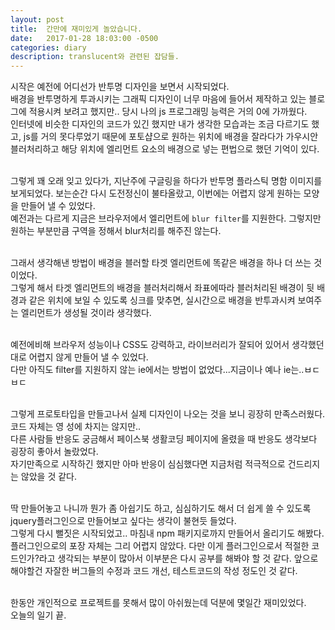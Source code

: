 ```yaml
---
layout: post
title:  간만에 재미있게 놀았습니다. 
date:   2017-01-28 18:03:00 -0500
categories: diary
description: translucent와 관련된 잡담들.
---
```


시작은 예전에 어디선가 반투명 디자인을 보면서 시작되었다.<br>
배경을 반투명하게 투과시키는 그래픽 디자인이 너무 마음에 들어서 제작하고 있는 블로그에 적용시켜 보려고 했지만.. 당시 나의 js 프로그래밍 능력은 거의 0에 가까웠다.<br>
인터넷에 비슷한 디자인의 코드가 있긴 했지만 내가 생각한 모습과는 조금 다르기도 했고, js를 거의 못다루었기 때문에 포토샵으로 원하는 위치에 배경을 잘라다가 가우시안 블러처리하고 해당 위치에 엘리먼트 요소의 배경으로 넣는 편법으로 했던 기억이 있다.
<br><br>

그렇게 꽤 오래 잊고 있다가, 지난주에 구글링을 하다가 반투명 플라스틱 명함 이미지를 보게되었다. 보는순간 다시 도전정신이 불타올랐고, 이번에는 어렵지 않게 원하는 모양을 만들어 낼 수 있었다.<br>
예전과는 다르게 지금은 브라우저에서 엘리먼트에 `blur filter`를 지원한다. 그렇지만 원하는 부분만큼 구역을 정해서 blur처리를 해주진 않는다.
<br><br>

그래서 생각해낸 방법이 배경을 블러할 타겟 엘리먼트에 똑같은 배경을 하나 더 쓰는 것이었다.<br>
그렇게 해서 타겟 엘리먼트의 배경을 블러처리해서 좌표에따라 블러처리된 배경이 뒷 배경과 같은 위치에 보일 수 있도록 싱크를 맞추면, 실시간으로 배경을 반투과시켜 보여주는 엘리먼트가 생성될 것이라 생각했다. 
<br><br>

예전에비해 브라우저 성능이나 CSS도 강력하고, 라이브러리가 잘되어 있어서 생각했던대로 어렵지 않게 만들어 낼 수 있었다.<br>
다만 아직도 filter를 지원하지 않는 ie에서는 방법이 없었다...지금이나 예나 ie는..ㅂㄷㅂㄷ
<br><br>

그렇게 프로토타입을 만들고나서 실제 디자인이 나오는 것을 보니 굉장히 만족스러웠다. 코드 자체는 영 성에 차지는 않지만..<br>
다른 사람들 반응도 궁금해서 페이스북 생활코딩 페이지에 올렸을 때 반응도 생각보다 굉장히 좋아서 놀랐었다.<br>
자기만족으로 시작하긴 했지만 아마 반응이 심심했다면 지금처럼 적극적으로 건드리지는 않았을 것 같다.
<br><br>

딱 만들어놓고 나니까 뭔가 좀 아쉽기도 하고, 심심하기도 해서 더 쉽게 쓸 수 있도록 jquery플러그인으로 만들어보고 싶다는 생각이 불현듯 들었다.<br>
그렇게 다시 뻘짓은 시작되었고.. 마침내 npm 패키지로까지 만들어서 올리기도 해봤다.<br>
플러그인으로의 포장 자체는 그리 어렵지 않았다. 다만 이게 플러그인으로서 적절한 코드인가?라고 생각되는 부분이 많아서 이부분은 다시 공부를 해봐야 할 것 같다.
앞으로 해야할건 자잘한 버그들의 수정과 코드 개선, 테스트코드의 작성 정도인 것 같다.
<br><br>

한동안 개인적으로 프로젝트를 못해서 많이 아쉬웠는데 덕분에 몇일간 재미있었다.<br>
오늘의 일기 끝.
